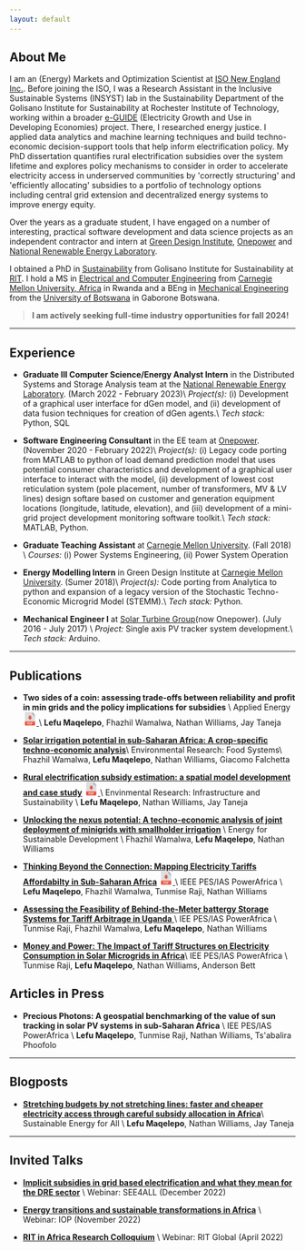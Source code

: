 ```yaml
---
layout: default
---
```


## About Me

I am an (Energy) Markets and Optimization Scientist at [ISO New England Inc.](https://www.iso-ne.com). Before joining the ISO, I was a Research Assistant in the Inclusive Sustainable Systems (INSYST) lab in the Sustainability Department of the Golisano Institute for Sustainability at Rochester Institute of Technology, working within a broader [e-GUIDE](https://eguide.io) (Electricity Growth and Use in Developing Economies) project.  There, I researched energy justice. I applied data analytics and machine learning techniques and build techno-economic decision-support tools that help inform electrification policy. My PhD dissertation quantifies rural electrification subsidies over the system lifetime and explores policy mechanisms to consider in order to accelerate electricity access in underserved communities by 'correctly structuring' and 'efficiently allocating' subsidies to a portfolio of technology options including central grid extension and decentralized energy systems to improve energy equity.

Over the years as a graduate student, I have engaged on a number of interesting, practical software development and data science projects as an independent contractor and intern at [Green Design Institute](https://www.cmu.edu/epp/research/research-centers/), [Onepower](https://1pwrafrica.com) and [National Renewable Energy Laboratory](https://www.nrel.gov/analysis/dgen/).

I obtained a PhD in [Sustainability](https://www.rit.edu/sustainabilityinstitute/) from Golisano Institute for Sustainability at [RIT](https://www.rit.edu). I hold a MS in [Electrical and Computer Engineering](https://www.ece.cmu.edu/academics/ms-ece/) from [Carnegie Mellon University, Africa](https://www.cmu.edu/https://www.africa.engineering.cmu.edu/) in Rwanda and a BEng in [Mechanical Engineering](https://www.ub.bw/discover/faculties/engineering-and-technology/mechanical-engineering) from the [University of Botswana](https://www.ub.bw) in Gaborone Botswana.


> **I am actively seeking full-time industry opportunities for fall 2024!**

---

## Experience

* **Graduate III Computer Science/Energy Analyst Intern** in the Distributed Systems and Storage Analysis team at the [National Renewable Energy Laboratory](https://www.nrel.gov/analysis/dgen/). (March 2022 - February 2023)\\
*Project(s):* (i) Development of a graphical user interface for dGen model, and (ii) development of data fusion techniques for creation of dGen agents.\\
*Tech stack:* Python, SQL


* **Software Engineering Consultant** in the EE team at [Onepower](https://1pwrafrica.com). (November 2020 - February 2022)\\
*Project(s):* (i) Legacy code porting from MATLAB to python of load demand prediction model that uses potential consumer characteristics and development of a graphical user interface to interact with the model, (ii) development of lowest cost reticulation system (pole placement, number of transformers, MV & LV lines) design softare based on customer and generation equipment locations (longitude, latitude, elevation), and (iii) development of a mini-grid project development monitoring software toolkit.\\
*Tech stack:* MATLAB, Python. 


* **Graduate Teaching Assistant** at [Carnegie Mellon University](https://www.cmu.edu/https://www.africa.engineering.cmu.edu). (Fall 2018) \\
*Courses:* (i) Power Systems Engineering, (ii) Power System Operation


* **Energy Modelling Intern** in Green Design Institute at [Carnegie Mellon University](https://www.cmu.edu/epp/research/research-centers/). (Sumer 2018)\\
*Project(s):* Code porting from Analytica to python and expansion of a legacy version of the Stochastic Techno-Economic Microgrid Model (STEMM).\\
*Tech stack:* Python.

* **Mechanical Engineer I** at [Solar Turbine Group](https://1pwrafrica.com)(now Onepower). (July 2016 - July 2017) \\
*Project:* Single axis PV tracker system development.\\
*Tech stack:* Arduino.

---

## Publications
* **Two sides of a coin: assessing trade-offs between reliability and profit in min grids and the policy implications for subsidies** \\
  Applied Energy <a href="1-s2.0-S0306261924024021093-main.pdf" target="_blank"><img alt="" src="pdf_logo.png" height=24/> </a> \\
  **Lefu Maqelepo**, Fhazhil Wamalwa, Nathan Williams, Jay Taneja
  
* [**Solar irrigation potential in sub-Saharan Africa: A crop-specific techno-economic analysis**](https://iopscience.iop.org/article/10.1088/2976-601X/ad5e82/pdf)\\
  Environmental Research: Food Systems\\
  Fhazhil Wamalwa, **Lefu Maqelepo**, Nathan Williams, Giacomo Falchetta

* [**Rural electrification subsidy estimation: a spatial model development and case study**](https://iopscience.iop.org/article/10.1088/2634-4505/ac9711) <a href="Maqelepo_2022_Environ._Res.__Infrastruct._Sustain._2_045009.pdf" target="_blank"><img alt="" src="pdf_logo.png" height=24/> </a>\\
  Envinmental Research: Infrastructure and Sustainability \\
  **Lefu Maqelepo**, Nathan Williams, Jay Taneja
  
* [**Unlocking the nexus potential: A techno-economic analysis of joint deployment of minigrids with smallholder irrigation**](https://www.sciencedirect.com/science/article/abs/pii/S0973082623002028) \\
  Energy for Sustainable Development \\
  Fhazhil Wamalwa, **Lefu Maqelepo**, Nathan Williams

* [**Thinking Beyond the Connection: Mapping Electricity Tariffs Affordabilty in Sub-Saharan Africa**](https://ieeexplore.ieee.org/abstract/document/10363253) <a href="Thinking_Beyond_The_Connection_Mapping_Electricity_Tariffs_Affordability_in_Sub-Saharan_Africa.pdf" target="_blank"><img alt="" src="pdf_logo.png" height=24/> </a>\\
  IEEE PES/IAS PowerAfrica \\
  **Lefu Maqelepo**, Fhazhil Wamalwa, Tunmise Raji, Nathan Williams

* [**Assessing the Feasibility of Behind-the-Meter battergy Storage Systems for Tariff Arbitrage in Uganda** ](https://ieeexplore.ieee.org/abstract/document/10363252)\\
  IEE PES/IAS PowerAfrica \\
  Tunmise Raji, Fhazhil Wamalwa, **Lefu Maqelepo**, Nathan Williams

* [**Money and Power: The Impact of Tariff Structures on Electricity Consumption in Solar Microgrids in Africa**](https://ieeexplore.ieee.org/abstract/document/9905330)\\
  IEE PES/IAS PowerAfrica \\
  Tunmise Raji, **Lefu Maqelepo**, Nathan Williams, Anderson Bett

## Articles in Press


* **Precious Photons: A geospatial benchmarking of the value of sun tracking in solar PV systems in sub-Saharan Africa** \\
  IEE PES/IAS PowerAfrica \\
  **Lefu Maqelepo**, Tunmise Raji, Nathan Williams, Ts'abalira Phoofolo



---
## Blogposts

* [**Stretching budgets by not stretching lines: faster and cheaper electricity access through careful subsidy allocation in Africa**](https://www.seforall.org/news/stretching-budgets-by-not-stretching-power-lines-faster-and-cheaper-electricity-access-through)\\
Sustainable Energy for All \\
	**Lefu Maqelepo**, Nathan Williams, Jay Taneja

---
## Invited Talks
* [**Implicit subsidies in grid based electrification and what they mean for the DRE sector**](https://www.seforall.org/events/implicit-subsidies-in-grid-based-electrification-and-what-they-mean-for-the-dre-sector) \\
  Webinar: SEE4ALL (December 2022)

* [**Energy transitions and sustainable transformations in Africa**](https://physicsworld.com/a/energy-transitions-and-sustainable-transformations-in-africa/) \\
  Webinar: IOP (November 2022)

* [**RIT in Africa Research Colloquium**](https://www.rit.edu/academicaffairs/global/rit-africa-research-colloquium) \\
  Webinar: RIT Global (April 2022)

